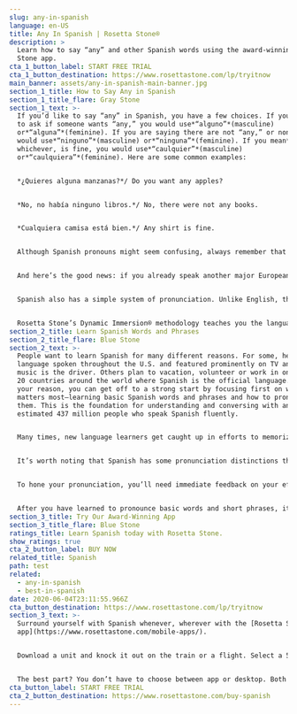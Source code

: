 ```yaml
---
slug: any-in-spanish
language: en-US
title: Any In Spanish | Rosetta Stone®
description: >
  Learn how to say “any” and other Spanish words using the award-winning Rosetta
  Stone app.
cta_1_button_label: START FREE TRIAL
cta_1_button_destination: https://www.rosettastone.com/lp/tryitnow
main_banner: assets/any-in-spanish-main-banner.jpg
section_1_title: How to Say Any in Spanish
section_1_title_flare: Gray Stone
section_1_text: >-
  If you’d like to say “any” in Spanish, you have a few choices. If you intend
  to ask if someone wants “any,” you would use*“alguno”*(masculine)
  or*“alguna”*(feminine). If you are saying there are not “any,” or none, you
  would use*“ninguno”*(masculine) or*“ninguna”*(feminine). If you mean*any,*or
  whichever, is fine, you would use*“caulquier”*(masculine)
  or*“caulquiera”*(feminine). Here are some common examples:


  *¿Quieres alguna manzanas?*/ Do you want any apples?


  *No, no había ninguno libros.*/ No, there were not any books.


  *Cualquiera camisa está bien.*/ Any shirt is fine.


  Although Spanish pronouns might seem confusing, always remember that you don’t have to tackle them all at once. Even with a common word like “any,” getting comfortable with one option will likely work well in most circumstances. After you’re acclimated, you can slowly incorporate other pronouns with more nuanced meanings.


  And here’s the good news: if you already speak another major European language, learning Spanish is most likely attainable. Because English, just like Italian and French, has deep roots in Latin, these languages all share thousands of words with contemporary Spanish. These shared words are called cognates and have significant similarities in spelling and/or pronunciation. That’s why you’ll find English words like “opinion” that are identical or nearly-so in French*(opinion)*, Italian*(opinione),and*Spanish*(opinión)*.


  Spanish also has a simple system of pronunciation. Unlike English, there are only a few irregularities. The standard Spanish alphabet is also a near-exact match to English. It just has 29 letters instead of the 26 you’re used to. The extra three are:*ch (chay), ll (elle),*and*ñ (eñe)*.


  Rosetta Stone’s Dynamic Immersion® methodology teaches you the language, not just the words. What makes it effective is that we prepare you to use your new language in your everyday life. So, it’s not just about the features, but what you’re able to do because of them. It helps you get ready to handle situations with confidence.
section_2_title: Learn Spanish Words and Phrases
section_2_title_flare: Blue Stone
section_2_text: >-
  People want to learn Spanish for many different reasons. For some, hearing the
  language spoken throughout the U.S. and featured prominently on TV and in
  music is the driver. Others plan to vacation, volunteer or work in one of the
  20 countries around the world where Spanish is the official language. Whatever
  your reason, you can get off to a strong start by focusing first on what
  matters most—learning basic Spanish words and phrases and how to pronounce
  them. This is the foundation for understanding and conversing with any of the
  estimated 437 million people who speak Spanish fluently.


  Many times, new language learners get caught up in efforts to memorize long lists of Spanish words and phrases. And then they find themselves frustrated, unable to understand or be understood in everyday Spanish conversations. That’s why it’s important to learn to pronounce and understand commonly used Spanish words and phrases, so you can feel comfortable and confident speaking with locals.


  It’s worth noting that Spanish has some pronunciation distinctions that can make it a bit of a challenge for new learners. As one example, the letter*r*is pronounced differently and takes some practice for most new learners. This distinct sound is formed by tapping the tip of the tongue on the roof of the mouth, about a third of the way back in the mouth. Some Spanish language experts counsel new learners to practice making the “tt” sound, as it sounds in the English word butter.


  To hone your pronunciation, you’ll need immediate feedback on your efforts. Feedback will guide you in making needed corrections. Then you can practice until your mouth is able to readily shape the sounds that make up the language. Rosetta Stone helps you get it right in a snap with our TruAccent™ speech engine, which instantly compares your voice to native and non-native speakers to give you real-time pronunciation feedback. It’s also adjustable, which allows you to fine-tune your accent. TruAccent is among the most powerful tools for helping you learn and speak the Spanish language.


  After you have learned to pronounce basic words and short phrases, it’s a natural transition to move to the longer phrases that make up so much of everyday conversation. Rosetta Stone’s brief, 10-minute lessons are built in just this way, first teaching the basics, then tackling the longer phrases. This approach helps you acquire the skills to speak Spanish with confidence.
section_3_title: Try Our Award-Winning App
section_3_title_flare: Blue Stone
ratings_title: Learn Spanish today with Rosetta Stone.
show_ratings: true
cta_2_button_label: BUY NOW
related_title: Spanish
path: test
related:
  - any-in-spanish
  - best-in-spanish
date: 2020-06-04T23:11:55.966Z
cta_button_destination: https://www.rosettastone.com/lp/tryitnow
section_3_text: >-
  Surround yourself with Spanish whenever, wherever with the [Rosetta Stone
  app](https://www.rosettastone.com/mobile-apps/).


  Download a unit and knock it out on the train or a flight. Select a 5-10 minute lesson and sneak it in while you wait in line or for your ride to show up. And explore dynamic features, like Seek and Speak, where you can point at an object in the real world and get a [translation](https://rosettastone.com/translate).


  The best part? You don’t have to choose between app or desktop. Both come with your subscription and sync, so you can switch between devices seamlessly.
cta_button_label: START FREE TRIAL
cta_2_button_destination: https://www.rosettastone.com/buy-spanish
---
```

